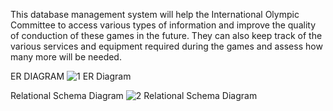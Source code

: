 This database management system will help the International Olympic Committee to access various types of information and improve the quality of conduction of these games in the future. They can also keep track of the various services and equipment required during the games and assess how many more will be needed.

ER DIAGRAM
![1  ER Diagram](https://github.com/ayush-129/Olympic_Games_DBMS_project/assets/140801177/ed3fe419-38fe-41be-b20c-1474ed72e546)



Relational Schema Diagram
![2  Relational Schema Diagram](https://github.com/ayush-129/Olympic_Games_DBMS_project/assets/140801177/72c9cb04-40ac-4ec9-92c1-410ae0749b31)
